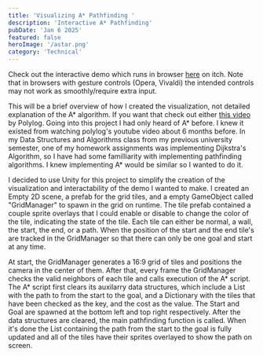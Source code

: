 ```yaml
---
title: 'Visualizing A* Pathfinding '
description: 'Interactive A* Pathfinding'
pubDate: 'Jan 6 2025'
featured: false
heroImage: '/astar.png'
category: 'Technical'
---
```

Check out the interactive demo which runs in browser [here](https://will-ixs.itch.io/astar) on itch. Note that in browsers with gesture controls (Opera, Vivaldi) the intended controls may not work as smoothly/require extra input.

This will be a brief overview of how I created the visualization, not detailed explanation of the A* algorithm. If you want that check out either [this video](https://youtu.be/A60q6dcoCjw) by Polylog. Going into this project I had only heard of A* before. I knew it existed from watching polylog's youtube video about 6 months before. In my Data Structures and Algorithms class from my previous university semester, one of my homework assignments was implementing Dijkstra's Algorithm, so I have had some familliarity with implementing pathfinding algorithms. I knew implementing A* would be similar so I wanted to do it. 

I decided to use Unity for this project to simplify the creation of the visualization and interactability of the demo I wanted to make.
I created an Empty 2D scene, a prefab for the grid tiles, and a empty GameObject called "GridManager" to spawn in the grid on runtime. The tile prefab contained a couple sprite overlays that I could enable or disable to change the color of the tile, indicating the state of the tile. Each tile can either be normal, a wall, the start, the end, or a path. When the position of the start and the end tile's are tracked in the GridManager so that there can only be one goal and start at any time.

At start, the GridManager generates a 16:9 grid of tiles and positions the camera in the center of them. After that, every frame the GridManager checks the valid neighbors of each tile and calls execution of the A* script. The A* script first clears its auxilarry data structures, which include a List with the path to from the start to the goal, and a Dictionary with the tiles that have been checked as the key, and the cost as the value. The Start and Goal are spawned at the bottom left and top right respectively. After the data structures are cleared, the main pathfinding function is called. When it's done the List containing the path from the start to the goal is fully updated and all of the tiles have their sprites overlayed to show the path on screen.